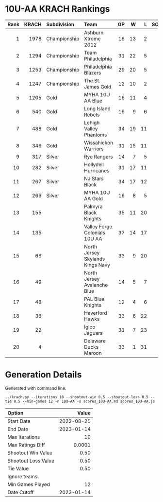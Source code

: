 # 10U-AA KRACH Rankings
Rank|KRACH|Subdivision|Team|GP|W|L|SOW|SOL|T|SoS
---:|---:|:---|:---|---:|---:|---:|---:|---:|---:|---:
1|1978|Championship|Ashburn Xtreme 2012|16|13|2|0|1|0|630
2|1294|Championship|Team Philadelphia|31|22|5|2|2|0|607
3|1253|Championship|Philadelphia Blazers|29|20|5|4|0|0|631
4|1247|Championship|The St. James Gold|12|10|2|0|0|0|381
5|1205|Gold|MYHA 10U AA Blue|16|11|4|1|0|0|657
6|540|Gold|Long Island Rebels|16|9|6|0|1|0|605
7|488|Gold|Lehigh Valley Phantoms|34|19|11|1|3|0|504
8|346|Gold|Wissahickon Warriors|31|15|11|3|2|0|538
9|317|Silver|Rye Rangers|14|7|5|1|1|0|518
10|282|Silver|Hollydell Hurricanes|31|17|11|2|1|0|325
11|267|Silver|NJ Stars Black|34|17|12|2|3|0|364
12|266|Silver|MYHA 10U AA Gold|16|8|5|0|3|0|310
13|155||Palmyra Black Knights|35|11|20|2|2|0|592
14|135||Valley Forge Colonials 10U AA|37|14|17|2|4|0|400
15|66||North Jersey Skylands Kings Navy|33|9|20|3|1|0|310
16|49||North Jersey Avalanche Blue|14|5|7|1|1|0|125
17|48||PAL Blue Knights|12|4|6|2|0|0|339
18|36||Haverford Hawks|33|6|22|2|3|0|362
19|22||Igloo Jaguars|31|7|23|1|0|0|192
20|4||Delaware Ducks Maroon|33|1|31|0|1|0|329
# Generation Details

Generated with command line:
```
../krach.py --iterations 10 --shootout-win 0.5 --shootout-loss 0.5 --tie 0.5 --min-games 12 -n 10U-AA -o scores_10U-AA.md scores_10U-AA.js
```

| Option | Value |
| :----- | ----: |
| Start Date | 2022-08-20 |
| End Date | 2023-01-14 |
| Max Iterations | 10 |
| Max Ratings Diff | 0.0001 |
| Shootout Win Value | 0.50 |
| Shootout Loss Value | 0.50 |
| Tie Value | 0.50 |
| Ignore teams |  |
| Min Games Played | 12 |
| Date Cutoff | 2023-01-14 |

